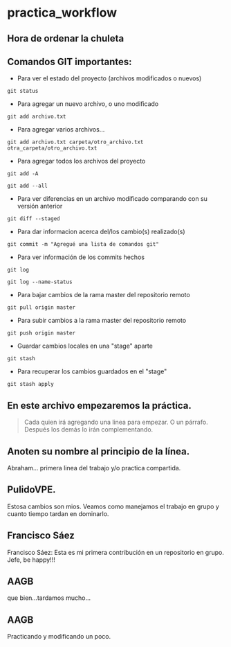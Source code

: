 # practica_workflow

## Hora de ordenar la chuleta
## Comandos GIT importantes:

- Para ver el estado del proyecto (archivos modificados o nuevos)
```Shell
git status
```

- Para agregar un nuevo archivo, o uno modificado
```Shell
git add archivo.txt
```
- Para agregar varios archivos...
```Shell
git add archivo.txt carpeta/otro_archivo.txt otra_carpeta/otro_archivo.txt
```
- Para agregar todos los archivos del proyecto
```Shell
git add -A

git add --all
```

- Para ver diferencias en un archivo modificado comparando con su versión anterior
```Shell
git diff --staged
```

- Para dar informacion acerca del/los cambio(s) realizado(s)
```Shell
git commit -m "Agregué una lista de comandos git"
```
- Para ver información de los commits hechos
```Shell
git log

git log --name-status
```

- Para bajar cambios de la rama master del repositorio remoto
```Shell
git pull origin master
```
- Para subir cambios a la rama master del repositorio remoto
```Shell
git push origin master
```

- Guardar cambios locales en una "stage" aparte
```Shell
git stash
```
- Para recuperar los cambios guardados en el "stage"
```Shell
git stash apply
```


## En este archivo empezaremos la práctica. 

> Cada quien irá agregando una linea para empezar. O un párrafo. Después los demás lo irán complementando.

## Anoten su nombre al principio de la línea.
Abraham... primera linea del trabajo y/o practica compartida.


## PulidoVPE.
Estosa cambios son mios. Veamos como manejamos el trabajo en grupo y cuanto tiempo tardan en dominarlo.


## Francisco Sáez
Francisco Sáez: Esta es mi primera contribución en un repositorio en grupo.
Jefe, be happy!!!

## AAGB
que bien...tardamos mucho...

## AAGB
Practicando y modificando un poco.